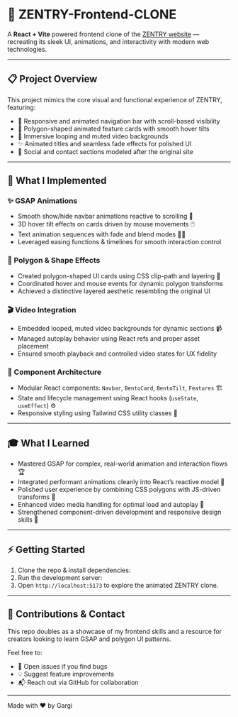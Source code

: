 # 🚀 ZENTRY-Frontend-CLONE

A **React + Vite** powered frontend clone of the [ZENTRY website](https://zentry.com) — recreating its sleek UI, animations, and interactivity with modern web technologies.

---

## 📋 Project Overview

This project mimics the core visual and functional experience of ZENTRY, featuring:

- 🧭 Responsive and animated navigation bar with scroll-based visibility
- 🎨 Polygon-shaped animated feature cards with smooth hover tilts
- 🎥 Immersive looping and muted video backgrounds
- ✨ Animated titles and seamless fade effects for polished UI
- 🔗 Social and contact sections modeled after the original site

---

## 🔨 What I Implemented

### ✨ GSAP Animations

- Smooth show/hide navbar animations reactive to scrolling 🚦
- 3D hover tilt effects on cards driven by mouse movements 🖱️
- Text animation sequences with fade and blend modes 🧑‍🎨
- Leveraged easing functions & timelines for smooth interaction control

### 🔺 Polygon & Shape Effects

- Created polygon-shaped UI cards using CSS clip-path and layering 🔷
- Coordinated hover and mouse events for dynamic polygon transforms
- Achieved a distinctive layered aesthetic resembling the original UI

### 🎬 Video Integration

- Embedded looped, muted video backgrounds for dynamic sections 📹
- Managed autoplay behavior using React refs and proper asset placement
- Ensured smooth playback and controlled video states for UX fidelity

### 🧩 Component Architecture

- Modular React components: `Navbar`, `BentoCard`, `BentoTilt`, `Features` 🏗️
- State and lifecycle management using React hooks (`useState`, `useEffect`) ⚙️
- Responsive styling using Tailwind CSS utility classes 📐

---

## 🎓 What I Learned

- Mastered GSAP for complex, real-world animation and interaction flows 🏆
- Integrated performant animations cleanly into React’s reactive model 🔄
- Polished user experience by combining CSS polygons with JS-driven transforms 🎯
- Enhanced video media handling for optimal load and autoplay 🚀
- Strengthened component-driven development and responsive design skills 📲

---

## ⚡ Getting Started

1. Clone the repo & install dependencies:
2. Run the development server:
3. Open `http://localhost:5173` to explore the animated ZENTRY clone.

---

## 🤝 Contributions & Contact

This repo doubles as a showcase of my frontend skills and a resource for creators looking to learn GSAP and polygon UI patterns.

Feel free to:

- 🐞 Open issues if you find bugs
- 💡 Suggest feature improvements
- 📬 Reach out via GitHub for collaboration

---

Made with ❤️ by Gargi


